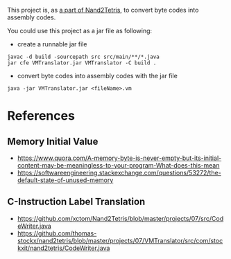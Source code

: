 This project is, as [a part of Nand2Tetris](https://github.com/Scoobi-wisdoom/nand2tetris), to convert byte codes into assembly codes.

You could use this project as a jar file as following:    
- create a runnable jar file
```console
javac -d build -sourcepath src src/main/**/*.java
jar cfe VMTranslator.jar VMTranslator -C build .
```
- convert byte codes into assembly codes with the jar file
```console
java -jar VMTranslator.jar <fileName>.vm
```
# References
## Memory Initial Value
- https://www.quora.com/A-memory-byte-is-never-empty-but-its-initial-content-may-be-meaningless-to-your-program-What-does-this-mean
- https://softwareengineering.stackexchange.com/questions/53272/the-default-state-of-unused-memory
## C-Instruction Label Translation
- https://github.com/xctom/Nand2Tetris/blob/master/projects/07/src/CodeWriter.java
- https://github.com/thomas-stockx/nand2tetris/blob/master/projects/07/VMTranslator/src/com/stockxit/nand2tetris/CodeWriter.java
